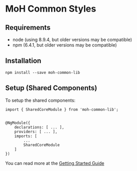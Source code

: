 # MoH Common Styles

## Requirements

* node (using 8.9.4, but older versions may be compatible)
* npm (6.4.1, but older versions may be compatible)

## Installation

    npm install --save moh-common-lib


## Setup (Shared Components)

To setup the shared components:



    import { SharedCoreModule } from 'moh-common-lib';


    @NgModule({
        declarations: [ ... ],
        providers: [ ... ],
        imports: [
            ...
            SharedCoreModule
        ]
    })

You can read more at the [Getting Started Guide](./additional-documentation/getting-started.html)

